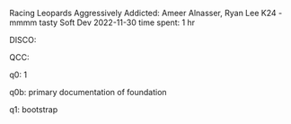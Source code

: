 Racing Leopards Aggressively Addicted: Ameer Alnasser, Ryan Lee
K24 - mmmm tasty
Soft Dev
2022-11-30
time spent: 1 hr

DISCO:

QCC: 

q0:  1
  
q0b: primary documentation of foundation

q1: bootstrap
